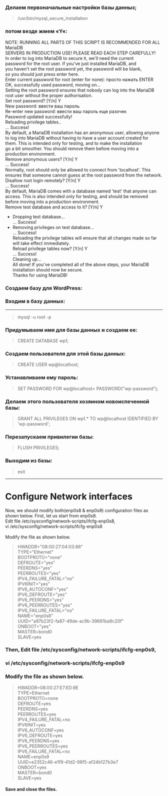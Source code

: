 ### Делаем первоначальные настройки базы данныз;
> /usr/bin/mysql_secure_installation
### потом везде жмем «Y«:
NOTE: RUNNING ALL PARTS OF THIS SCRIPT IS RECOMMENDED FOR ALL MariaDB </br>
SERVERS IN PRODUCTION USE! PLEASE READ EACH STEP CAREFULLY! </br>
In order to log into MariaDB to secure it, we'll need the current </br>
password for the root user. If you've just installed MariaDB, and </br>
you haven't set the root password yet, the password will be blank, </br>
so you should just press enter here. </br>
Enter current password for root (enter for none): просто нажать ENTER </br>
OK, successfully used password, moving on... </br>
Setting the root password ensures that nobody can log into the MariaDB </br>
root user without the proper authorisation. </br>
Set root password? [Y/n] Y </br>
New password: ввести ваш пароль </br>
Re-enter new password: ввести ваш пароль еще разочек </br>
Password updated successfully! </br>
Reloading privilege tables.. </br>
... Success! </br>
By default, a MariaDB installation has an anonymous user, allowing anyone </br>
to log into MariaDB without having to have a user account created for </br>
them. This is intended only for testing, and to make the installation </br>
go a bit smoother. You should remove them before moving into a </br>
production environment. </br>
Remove anonymous users? [Y/n] Y </br>
... Success! </br>
Normally, root should only be allowed to connect from 'localhost'. This </br>
ensures that someone cannot guess at the root password from the network. </br>
Disallow root login remotely? [Y/n] Y </br>
... Success! </br>
By default, MariaDB comes with a database named 'test' that anyone can </br>
access. This is also intended only for testing, and should be removed </br>
before moving into a production environment. </br>
Remove test database and access to it? [Y/n] Y </br>
- Dropping test database... </br>
... Success! </br>
- Removing privileges on test database... </br>
... Success! </br>
Reloading the privilege tables will ensure that all changes made so far </br>
will take effect immediately. </br>
Reload privilege tables now? [Y/n] Y </br>
... Success! </br>
Cleaning up... </br>
All done! If you've completed all of the above steps, your MariaDB </br>
installation should now be secure. </br>
Thanks for using MariaDB! </br>

### Создаем базу для WordPress:
### Входим в базу данных:
_____
> mysql -u root -p
### Придумываем имя для базы данных и создаем ее:
 > CREATE DATABASE wp1; </br>
### Создаем пользователя для этой базы данных:
 > CREATE USER wp@localhost; </br>
### Устанавливаем ему пароль:
 > SET PASSWORD FOR wp@localhost= PASSWORD("wp-password"); </br>
### Делаем этого пользователя хозяином новоиспеченной базы:
 > GRANT ALL PRIVILEGES ON wp1.* TO wp@localhost IDENTIFIED BY 'wp-password'; </br>
### Перезапускаем привилегии базы:
 > FLUSH PRIVILEGES; </br>
### Выходим из базы:
 > exit </br>
____
# Configure Network interfaces
Now, we should modify both(enp0s8 & enp0s9) configuration files as shown below. First, let us start from enp0s8. </br>
Edit file /etc/sysconfig/network-scripts/ifcfg-enp0s8, </br>
vi /etc/sysconfig/network-scripts/ifcfg-enp0s8 </br>
 </br>
Modify the file as shown below. </br>
> HWADDR="08:00:27:04:03:86" </br>
> TYPE="Ethernet" </br>
> BOOTPROTO="none" </br>
> DEFROUTE="yes" </br>
> PEERDNS="yes" </br>
> PEERROUTES="yes" </br>
> IPV4_FAILURE_FATAL="no" </br>
> IPV6INIT="yes" </br>
> IPV6_AUTOCONF="yes" </br>
> IPV6_DEFROUTE="yes" </br>
> IPV6_PEERDNS="yes" </br>
> IPV6_PEERROUTES="yes" </br>
> IPV6_FAILURE_FATAL="no" </br>
> NAME="enp0s8" </br>
> UUID="a97b23f2-fa87-49de-ac9b-39661ba9c20f" </br>
> ONBOOT="yes" </br>
> MASTER=bond0 </br>
> SLAVE=yes </br>
### Then, Edit file /etc/sysconfig/network-scripts/ifcfg-enp0s9,
### vi /etc/sysconfig/network-scripts/ifcfg-enp0s9
### Modify the file as shown below.
> HWADDR=08:00:27:E7:ED:8E </br>
> TYPE=Ethernet </br>
> BOOTPROTO=none </br>
> DEFROUTE=yes </br>
> PEERDNS=yes </br>
> PEERROUTES=yes </br>
> IPV4_FAILURE_FATAL=no </br>
> IPV6INIT=yes </br>
> IPV6_AUTOCONF=yes </br>
> IPV6_DEFROUTE=yes </br>
> IPV6_PEERDNS=yes </br>
> IPV6_PEERROUTES=yes </br>
> IPV6_FAILURE_FATAL=no </br>
> NAME=enp0s9 </br>
> UUID=e2352c46-e1f9-41d2-98f5-af24b127b3e7 </br>
> ONBOOT=yes </br>
> MASTER=bond0 </br>
> SLAVE=yes </br>
#### Save and close the files.
